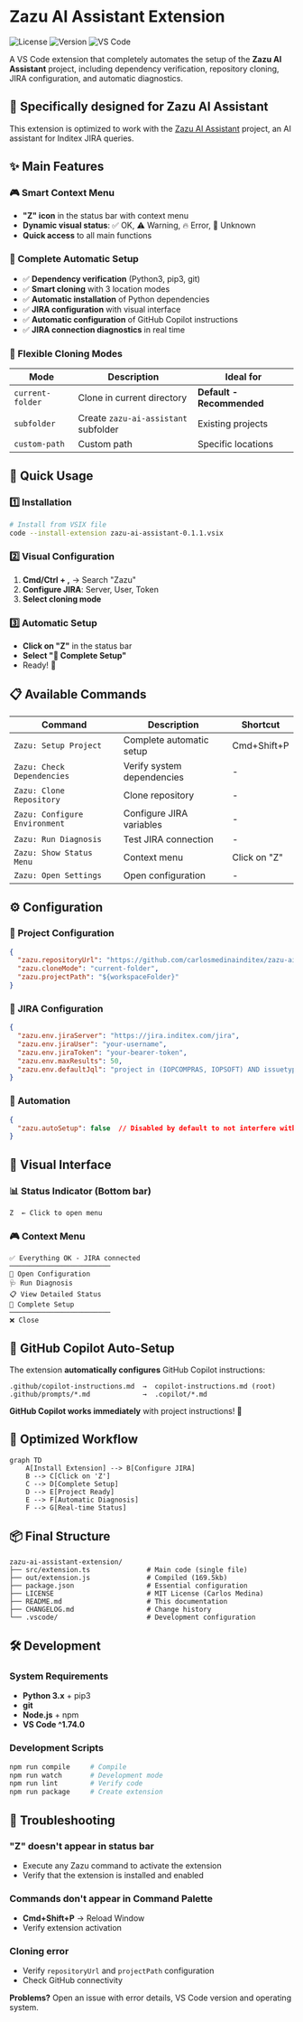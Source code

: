 # Zazu AI Assistant Extension

![License](https://img.shields.io/badge/license-MIT-blue.svg)
![Version](https://img.shields.io/badge/version-0.1.1-green.svg)
![VS Code](https://img.shields.io/badge/VS%20Code-^1.74.0-blue.svg)

A VS Code extension that completely automates the setup of the **Zazu AI Assistant** project, including dependency verification, repository cloning, JIRA configuration, and automatic diagnostics.

## 🎯 Specifically designed for Zazu AI Assistant

This extension is optimized to work with the [Zazu AI Assistant](https://github.com/carlosmedinainditex/zazu-ai-assistant) project, an AI assistant for Inditex JIRA queries.

## ✨ Main Features

### 🎮 Smart Context Menu
- **"Z" icon** in the status bar with context menu
- **Dynamic visual status**: ✅ OK, ⚠️ Warning, 🔥 Error, 🔄 Unknown
- **Quick access** to all main functions

### 🔧 Complete Automatic Setup
- ✅ **Dependency verification** (Python3, pip3, git)
- ✅ **Smart cloning** with 3 location modes
- ✅ **Automatic installation** of Python dependencies
- ✅ **JIRA configuration** with visual interface
- ✅ **Automatic configuration** of GitHub Copilot instructions
- ✅ **JIRA connection diagnostics** in real time

### 📁 Flexible Cloning Modes

| Mode | Description | Ideal for |
|------|-------------|------------|
| `current-folder` | Clone in current directory | **Default - Recommended** |
| `subfolder` | Create `zazu-ai-assistant` subfolder | Existing projects |
| `custom-path` | Custom path | Specific locations |

## 🚀 Quick Usage

### 1️⃣ Installation
```bash
# Install from VSIX file
code --install-extension zazu-ai-assistant-0.1.1.vsix
```

### 2️⃣ Visual Configuration
1. **Cmd/Ctrl + ,** → Search "Zazu"
2. **Configure JIRA**: Server, User, Token
3. **Select cloning mode**

### 3️⃣ Automatic Setup
- **Click on "Z"** in the status bar
- **Select "🚀 Complete Setup"**
- Ready! 🎉

## 📋 Available Commands

| Command | Description | Shortcut |
|---------|-------------|----------|
| `Zazu: Setup Project` | Complete automatic setup | Cmd+Shift+P |
| `Zazu: Check Dependencies` | Verify system dependencies | - |
| `Zazu: Clone Repository` | Clone repository | - |
| `Zazu: Configure Environment` | Configure JIRA variables | - |
| `Zazu: Run Diagnosis` | Test JIRA connection | - |
| `Zazu: Show Status Menu` | Context menu | Click on "Z" |
| `Zazu: Open Settings` | Open configuration | - |

## ⚙️ Configuration

### 📁 Project Configuration
```json
{
  "zazu.repositoryUrl": "https://github.com/carlosmedinainditex/zazu-ai-assistant.git",
  "zazu.cloneMode": "current-folder",
  "zazu.projectPath": "${workspaceFolder}"
}
```

### 🔐 JIRA Configuration
```json
{
  "zazu.env.jiraServer": "https://jira.inditex.com/jira",
  "zazu.env.jiraUser": "your-username",
  "zazu.env.jiraToken": "your-bearer-token",
  "zazu.env.maxResults": 50,
  "zazu.env.defaultJql": "project in (IOPCOMPRAS, IOPSOFT) AND issuetype = \"Initiative\" ORDER BY updated DESC"
}
```

### 🤖 Automation
```json
{
  "zazu.autoSetup": false  // Disabled by default to not interfere with VS Code
}
```

## 🎨 Visual Interface

### 📊 Status Indicator (Bottom bar)
```
Z  ← Click to open menu
```

### 🎮 Context Menu
```
✅ Everything OK - JIRA connected
─────────────────────────
🔧 Open Configuration
🩺 Run Diagnosis  
📋 View Detailed Status
🚀 Complete Setup
─────────────────────────
❌ Close
```

## 🧠 GitHub Copilot Auto-Setup

The extension **automatically configures** GitHub Copilot instructions:

```
.github/copilot-instructions.md  →  copilot-instructions.md (root)
.github/prompts/*.md             →  .copilot/*.md
```

**GitHub Copilot works immediately** with project instructions! 🎯

## 🔄 Optimized Workflow

```mermaid
graph TD
    A[Install Extension] --> B[Configure JIRA]
    B --> C[Click on 'Z']
    C --> D[Complete Setup]
    D --> E[Project Ready]
    E --> F[Automatic Diagnosis]
    F --> G[Real-time Status]
```

## 📦 Final Structure

```
zazu-ai-assistant-extension/
├── src/extension.ts              # Main code (single file)
├── out/extension.js              # Compiled (169.5kb)
├── package.json                  # Essential configuration
├── LICENSE                       # MIT License (Carlos Medina)
├── README.md                     # This documentation
├── CHANGELOG.md                  # Change history
└── .vscode/                      # Development configuration
```

## 🛠️ Development

### System Requirements
- **Python 3.x** + pip3
- **git**
- **Node.js** + npm
- **VS Code ^1.74.0**

### Development Scripts
```bash
npm run compile     # Compile
npm run watch       # Development mode
npm run lint        # Verify code
npm run package     # Create extension
```

## 🐛 Troubleshooting

### "Z" doesn't appear in status bar
- Execute any Zazu command to activate the extension
- Verify that the extension is installed and enabled

### Commands don't appear in Command Palette
- **Cmd+Shift+P** → Reload Window
- Verify extension activation

### Cloning error
- Verify `repositoryUrl` and `projectPath` configuration
- Check GitHub connectivity

**Problems?** Open an issue with error details, VS Code version and operating system.
